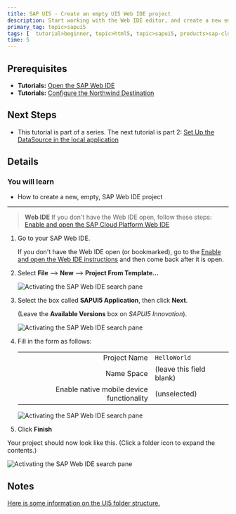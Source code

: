 ```yaml
---
title: SAP UI5 - Create an empty UI5 Web IDE project
description: Start working with the Web IDE editor, and create a new empty UI5 Web IDE project
primary_tag: topic>sapui5
tags: [  tutorial>beginner, topic>html5, topic>sapui5, products>sap-cloud-platform ]
time: 5
---
```

## Prerequisites  
- **Tutorials:**  [Open the SAP Web IDE](https://www.sap.com/developer/tutorials/sapui5-webide-open-webide.html)
- **Tutorials:**  [Configure the Northwind Destination](https://www.sap.com/developer/tutorials/hcp-create-destination.html)

## Next Steps
- This tutorial is part of a series.  The next tutorial is part 2: [Set Up the DataSource in the local application](https://www.sap.com/developer/tutorials/sapui5-webide-setup-datasource.html)

## Details
### You will learn  
  - How to create a new, empty, SAP Web IDE project  

---
> **Web IDE** If you don't have the Web IDE open, follow these steps: [Enable and open the SAP Cloud Platform Web IDE](https://www.sap.com/developer/tutorials/sapui5-webide-open-webide.html)

1.  Go to your SAP Web IDE.  

    If you don't have the Web IDE open (or bookmarked), go to the [Enable and open the Web IDE instructions](https://www.sap.com/developer/tutorials/sapui5-webide-open-webide.html) and then come back after it is open.

2.  Select **File** --> **New** --> **Project From Template...**

    ![Activating the SAP Web IDE search pane](create-project-from-template.png)

3.  Select the box called **SAPUI5 Application**, then click **Next**.

    (Leave the **Available Versions** box on *SAPUI5 Innovation*).

    ![Activating the SAP Web IDE search pane](select-sapui5-application.png)

4.  Fill in the form as follows:

    |                                           |                           |
    | -----------------------------------------:| ------------------------- |
    | Project Name                              | `HelloWorld`              |
    | Name Space                                | (leave this field blank)  |
    | Enable native mobile device functionality | (unselected)              |

    ![Activating the SAP Web IDE search pane](fill-in-form.png)

5.  Click **Finish**

Your project should now look like this.  (Click a folder icon to expand the contents.)

![Activating the SAP Web IDE search pane](new-helloworld-application.png)

## Notes
[Here is some information on the UI5 folder structure.](https://sapui5.hana.ondemand.com/#docs/guide/003f755d46d34dd1bbce9ffe08c8d46a.html)

